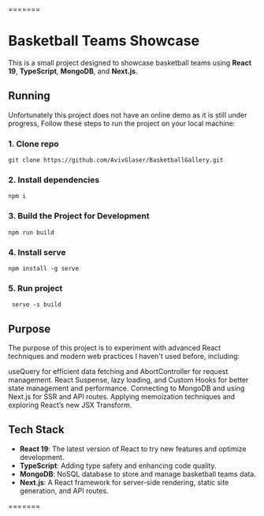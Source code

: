 =======

# Basketball Teams Showcase

This is a small project designed to showcase basketball teams using **React 19**, **TypeScript**, **MongoDB**, and **Next.js**.

## Running

Unfortunately this project does not have an online demo as it is still under progress,
Follow these steps to run the project on your local machine:

### 1. Clone repo

    git clone https://github.com/AvivGlaser/BasketballGallery.git

### 2. Install dependencies

    npm i

### 3. Build the Project for Development

    npm run build

### 4. Install serve

    npm install -g serve

### 5. Run project

     serve -s build

## Purpose

The purpose of this project is to experiment with advanced React techniques and modern web practices I haven't used before, including:

useQuery for efficient data fetching and AbortController for request management.
React Suspense, lazy loading, and Custom Hooks for better state management and performance.
Connecting to MongoDB and using Next.js for SSR and API routes.
Applying memoization techniques and exploring React’s new JSX Transform.

## Tech Stack

- **React 19**: The latest version of React to try new features and optimize development.
- **TypeScript**: Adding type safety and enhancing code quality.
- **MongoDB**: NoSQL database to store and manage basketball teams data.
- **Next.js**: A React framework for server-side rendering, static site generation, and API routes.

=======
